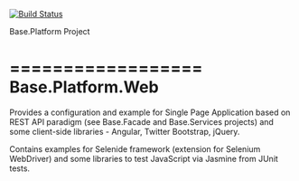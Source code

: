 [![Build Status](https://travis-ci.org/anr-ru/base.web.svg?branch=master)](https://travis-ci.org/anr-ru/base.web)

Base.Platform Project

==================
Base.Platform.Web
==================

Provides a configuration and example for Single Page Application based on REST API paradigm (see Base.Facade and Base.Services
projects) and some client-side libraries - Angular, Twitter Bootstrap, jQuery.

Contains examples for Selenide framework (extension for Selenium WebDriver) and some libraries to test JavaScript via
Jasmine from JUnit tests. 

